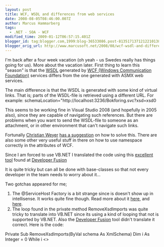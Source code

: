 ```yaml
---
layout: post
title: WCF, WSDL and differences from web services
date: 2008-08-05T08:46:00.007Z
author: Marcus Hammarberg
tags:
  - .NET - SOA - WCF
modified_time: 2009-01-12T06:57:15.401Z
blogger_id: tag:blogger.com,1999:blog-36533086.post-8135171371212210138
blogger_orig_url: http://www.marcusoft.net/2008/08/wcf-wsdl-and-differences-from-web.html
---
```



I'm back after a four week vacation (oh yeah - us Swedes really has
things going for us). More about the vacation later.
First thing to learn this "season" is that the
[WSDL](http://en.wikipedia.org/wiki/WSDL_(disambiguation)) generated by
[WCF (Windows Communication
Foundation)](http://msdn.microsoft.com/en-us/netframework/aa663324.aspx?PHPSESSID=0fbb7c61)
services differs from the one generated with ASMX web services.

The main difference is that the WSDL is generated with some kind of
virtual links. That is; parts of the WSDL-file is retrieved using a
different URL. For example:
schemaLocation="http://localhost:3236/Bokforing.svc?xsd=xsd0

This seems to be working fine in Visual Studio 2008 (and hopefully in
2005 also), since they are capable of navigating such references. But
there are problems when you want to send the WSDL-file to someone as an
attachment, or in other environment that can't navigate such links.

Fortunally [Christian Weyer](http://blogs.thinktecture.com/cweyer) [has
a
suggestion](http://blogs.thinktecture.com/cweyer/archive/2007/05/10/414840.aspx)
on how to solve this. There are also some other very useful stuff in
there on how to use namespace correctly in the attributes of WCF.

Since I am forced to use VB.NET I translated the code using this
[excellent
tool](http://labs.developerfusion.co.uk/convert/csharp-to-vb.aspx) found
at [Developer Fusion](http://www.developerfusion.co.uk/)

It is quite tricky but can all be done with base-classes so that not
every developer in the team needs to worry about it...

Two gotchas appeared for me;

1.  The @ServiceHost Factory is a bit strange since is doesn't show up
    in intellisense. It works quite fine though. Read more about it
    [here](http://hyperthink.net/blog/the-servicehost-directive/), and
    [here](http://msdn.microsoft.com/en-us/library/aa967286.aspx).
2.  The loop found in the private method
    RemoveXsdImports was quite tricky to translate into VB.NET since its
    using a kind of looping that not is supported by VB.NET. Also the
    [Developer
    Fusion](http://labs.developerfusion.co.uk/convert/csharp-to-vb.aspx)
    tool didn't translate it correct.
    Here is the code:

   Private Sub RemoveXsdImports(ByVal schema As XmlSchema)
    Dim i As Integer = 0
    While i \<\>
